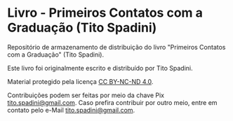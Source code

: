 # Livro - Primeiros Contatos com a Graduação (Tito Spadini)

Repositório de armazenamento de distribuição do livro "Primeiros Contatos com a Graduação" (Tito Spadini).

Este livro foi originalmente escrito e distribuído por Tito Spadini.

Material protegido pela licença [CC BY-NC-ND 4.0](https://creativecommons.org/licenses/by-nc-nd/4.0/).

Contribuições podem ser feitas por meio da chave Pix tito.spadini@gmail.com. Caso prefira contribuir por outro meio, entre em contato pelo e-Mail tito.spadini@gmail.com.
